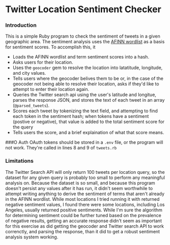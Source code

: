 # Twitter Location Sentiment Checker

### Introduction
This is a simple Ruby program to check the sentiment of tweets in a given geographic area. The sentiment analysis uses the [AFINN wordlist](http://www2.imm.dtu.dk/pubdb/views/publication_details.php?id=6010) as a basis for sentiment scores. To accomplish this, it
- Loads the AFINN wordlist and term sentiment scores into a hash.
- Asks users for their location.
- Uses the `geocoder` gem to resolve the location into latatitude, longitude, and city values.
- Tells users where the geocoder belives them to be or, in the case of the geocoder not being able to resolve their location, asks if they'd like to attempt to enter their location again.
- Queries the Twitter search api using the user's latitude and longitue, parses the response JSON, and stores the text of each tweet in an array (`@parsed_tweets`).
- Scores each tweet by tokenizing the text field, and attempting to find each token in the sentiment hash; when tokens have a sentiment (postive or negative), that value is added to the total sentiment score for the query
- Tells users the score, and a brief explaination of what that score means.

###O Auth
OAuth tokens should be stored in a `.env` file, or the program will not work. They're called in lines 8 and 9 of `tweets.rb`

### Limitations
The Twitter Search API will only return 100 tweets per location query, so the dataset for any given query is probably too small to perform any meaningful analysis on. Because the dataset is so small, and because this program doesn't persist any values after it has run, it didn't seem worthwhile to attempt writing anything to derive the sentiment of terms that aren't already in the AFINN wordlist. While most locations I tried running it with returned negative sentiment values, I found there were some locations, including Los Angeles, usually returned positive sentiments. While I'm sure the algorithm for determining sentiment could be further tuned based on the prevalence of negative results, getting an accurate response didn't seem as important for this exercise as did getting the geocoder and Twitter search API to work correnctly, and parsing the response, than it did to get a robust sentiment analysis system working.
